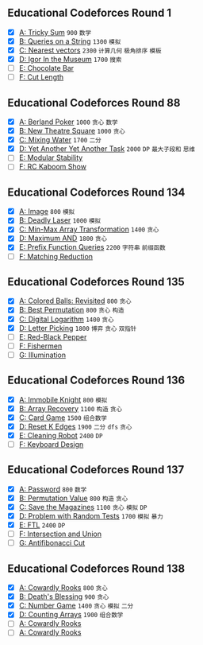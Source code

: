 ## Educational Codeforces Round 1

- [x] [A: Tricky Sum](https://codeforces.com/contest/598/problem/A) `900` `数学`
- [x] [B: Queries on a String](https://codeforces.com/contest/598/problem/B) `1300` `模拟`
- [x] [C: Nearest vectors](https://codeforces.com/contest/598/problem/C) `2300` `计算几何` `极角排序` `模板`
- [x] [D: Igor In the Museum](https://codeforces.com/contest/598/problem/D) `1700` `搜索`
- [ ] [E: Chocolate Bar](https://codeforces.com/contest/598/problem/E)
- [ ] [F: Cut Length](https://codeforces.com/contest/598/problem/F)

## Educational Codeforces Round 88

- [x] [A: Berland Poker](https://codeforces.com/contest/1359/problem/A) `1000` `贪心` `数学`
- [x] [B: New Theatre Square](https://codeforces.com/contest/1359/problem/B) `1000` `贪心`
- [x] [C: Mixing Water](https://codeforces.com/contest/1359/problem/C) `1700` `二分`
- [x] [D: Yet Another Yet Another Task](https://codeforces.com/contest/1359/problem/D) `2000` `DP` `最大子段和` `思维`
- [ ] [E: Modular Stability](https://codeforces.com/contest/1359/problem/E)
- [ ] [F: RC Kaboom Show](https://codeforces.com/contest/1359/problem/F)

## Educational Codeforces Round 134

- [x] [A: Image](https://codeforces.com/contest/1721/problem/A) `800` `模拟`
- [x] [B: Deadly Laser](https://codeforces.com/contest/1721/problem/B) `1000` `模拟`
- [x] [C: Min-Max Array Transformation](https://codeforces.com/contest/1721/problem/C) `1400` `贪心`
- [x] [D: Maximum AND](https://codeforces.com/contest/1721/problem/D) `1800` `贪心`
- [x] [E: Prefix Function Queries](https://codeforces.com/contest/1721/problem/E) `2200` `字符串` `前缀函数`
- [ ] [F: Matching Reduction](https://codeforces.com/contest/1721/problem/F)

## Educational Codeforces Round 135

- [x] [A: Colored Balls: Revisited](https://codeforces.com/contest/1728/problem/A) `800` `贪心`
- [x] [B: Best Permutation](https://codeforces.com/contest/1728/problem/B) `800` `贪心` `构造`
- [x] [C: Digital Logarithm](https://codeforces.com/contest/1728/problem/C) `1400` `贪心`
- [x] [D: Letter Picking](https://codeforces.com/contest/1728/problem/D) `1800` `博弈` `贪心` `双指针`
- [ ] [E: Red-Black Pepper](https://codeforces.com/contest/1728/problem/E)
- [ ] [F: Fishermen](https://codeforces.com/contest/1728/problem/F)
- [ ] [G: Illumination](https://codeforces.com/contest/1728/problem/G)

## Educational Codeforces Round 136

- [x] [A: Immobile Knight](https://codeforces.com/contest/1739/problem/A) `800` `模拟`
- [x] [B: Array Recovery](https://codeforces.com/contest/1739/problem/B) `1100` `构造` `贪心`
- [x] [C: Card Game](https://codeforces.com/contest/1739/problem/C) `1500` `组合数学`
- [x] [D: Reset K Edges](https://codeforces.com/contest/1739/problem/D) `1900` `二分` `dfs` `贪心`
- [x] [E: Cleaning Robot](https://codeforces.com/contest/1739/problem/E) `2400` `DP`
- [ ] [F: Keyboard Design](https://codeforces.com/contest/1739/problem/F)

## Educational Codeforces Round 137

- [x] [A: Password](https://codeforces.com/contest/1743/problem/A) `800` `数学`
- [x] [B: Permutation Value](https://codeforces.com/contest/1743/problem/B) `800` `构造` `贪心`
- [x] [C: Save the Magazines](https://codeforces.com/contest/1743/problem/C) `1100` `贪心` `模拟` `DP`
- [x] [D: Problem with Random Tests](https://codeforces.com/contest/1743/problem/D) `1700` `模拟` `暴力`
- [x] [E: FTL](https://codeforces.com/contest/1743/problem/E) `2400` `DP`
- [ ] [F: Intersection and Union](https://codeforces.com/contest/1743/problem/F)
- [ ] [G: Antifibonacci Cut](https://codeforces.com/contest/1743/problem/G)

## Educational Codeforces Round 138

- [x] [A: Cowardly Rooks](https://codeforces.com/contest/1749/problem/A) `800` `贪心`
- [x] [B: Death's Blessing](https://codeforces.com/contest/1749/problem/B) `900` `贪心`
- [x] [C: Number Game](https://codeforces.com/contest/1749/problem/C) `1400` `贪心` `模拟` `二分`
- [x] [D: Counting Arrays](https://codeforces.com/contest/1749/problem/D) `1900` `组合数学`
- [ ] [A: Cowardly Rooks](https://codeforces.com/contest/1749/problem/E)
- [ ] [A: Cowardly Rooks](https://codeforces.com/contest/1749/problem/F)